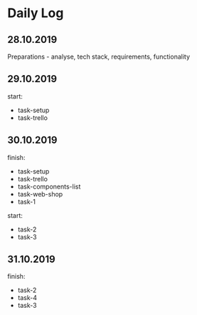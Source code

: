 # Daily Log
## 28.10.2019
Preparations - analyse, tech stack, requirements, functionality

## 29.10.2019
start:
- task-setup
- task-trello

## 30.10.2019
finish:
- task-setup
- task-trello
- task-components-list
- task-web-shop
- task-1

start:
- task-2
- task-3

## 31.10.2019
finish:
- task-2
- task-4
- task-3
